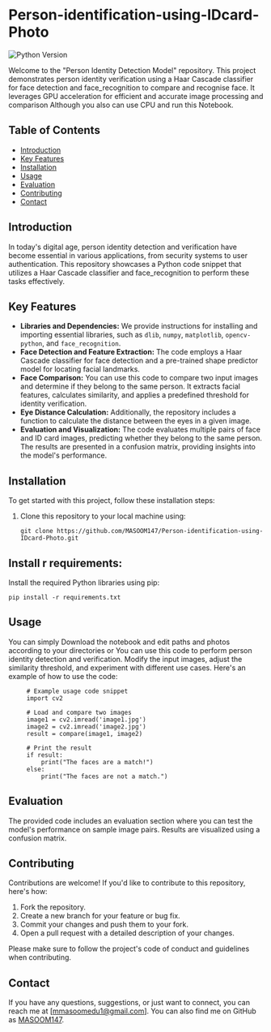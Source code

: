# Person-identification-using-IDcard-Photo

![Python Version](https://img.shields.io/badge/Python-3.7%20%7C%203.8%20%7C%203.9-blue)


Welcome to the "Person Identity Detection Model" repository. This project demonstrates person identity verification using a Haar Cascade classifier for face detection and face_recognition to compare and recognise face. It leverages GPU acceleration for efficient and accurate image processing and comparison Although you also can use CPU and run this Notebook.

## Table of Contents

- [Introduction](#introduction)
- [Key Features](#key-features)
- [Installation](#installation)
- [Usage](#usage)
- [Evaluation](#evaluation)
- [Contributing](#contributing)
- [Contact](#contact)

## Introduction

In today's digital age, person identity detection and verification have become essential in various applications, from security systems to user authentication. This repository showcases a Python code snippet that utilizes a Haar Cascade classifier and face_recognition to perform these tasks effectively.

## Key Features

- **Libraries and Dependencies:** We provide instructions for installing and importing essential libraries, such as `dlib`, `numpy`, `matplotlib`, `opencv-python`, and `face_recognition`.
- **Face Detection and Feature Extraction:** The code employs a Haar Cascade classifier for face detection and a pre-trained shape predictor model for locating facial landmarks.
- **Face Comparison:** You can use this code to compare two input images and determine if they belong to the same person. It extracts facial features, calculates similarity, and applies a predefined threshold for identity verification.
- **Eye Distance Calculation:** Additionally, the repository includes a function to calculate the distance between the eyes in a given image.
- **Evaluation and Visualization:** The code evaluates multiple pairs of face and ID card images, predicting whether they belong to the same person. The results are presented in a confusion matrix, providing insights into the model's performance.

## Installation

To get started with this project, follow these installation steps:

1. Clone this repository to your local machine using:

   ```shell
   git clone https://github.com/MASOOM147/Person-identification-using-IDcard-Photo.git

## Install r requirements:
Install the required Python libraries using pip:

   
    pip install -r requirements.txt

## Usage
You can simply Download the notebook and edit paths and photos according to your directories or
You can use this code to perform person identity detection and verification. Modify the input images, adjust the similarity threshold, and experiment with different use cases. Here's an example of how to use the code:

     
         # Example usage code snippet
         import cv2
         
         # Load and compare two images
         image1 = cv2.imread('image1.jpg')
         image2 = cv2.imread('image2.jpg')
         result = compare(image1, image2)
         
         # Print the result
         if result:
             print("The faces are a match!")
         else:
             print("The faces are not a match.")

## Evaluation
The provided code includes an evaluation section where you can test the model's performance on sample image pairs. Results are visualized using a confusion matrix.

## Contributing

Contributions are welcome! If you'd like to contribute to this repository, here's how:

1. Fork the repository.
2. Create a new branch for your feature or bug fix.
3. Commit your changes and push them to your fork.
4. Open a pull request with a detailed description of your changes.

Please make sure to follow the project's code of conduct and guidelines when contributing.

## Contact
If you have any questions, suggestions, or just want to connect, you can reach me at [mmasoomedu1@gmail.com]. You can also find me on GitHub as [MASOOM147](https://github.com/MASOOM147).
